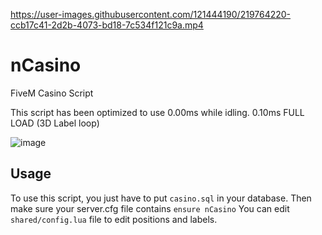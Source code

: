 https://user-images.githubusercontent.com/121444190/219764220-ccb17c41-2d2b-4073-bd18-7c534f121c9a.mp4

# nCasino

FiveM Casino Script

This script has been optimized to use 0.00ms while idling.
0.10ms FULL LOAD (3D Label loop)

![image](https://user-images.githubusercontent.com/121444190/219758214-372db987-2731-4843-8b90-c92347eca66a.png)


## Usage

To use this script, you just have to put `casino.sql` in your database.
Then make sure your server.cfg file contains `ensure nCasino`
You can edit `shared/config.lua` file to edit positions and labels.
